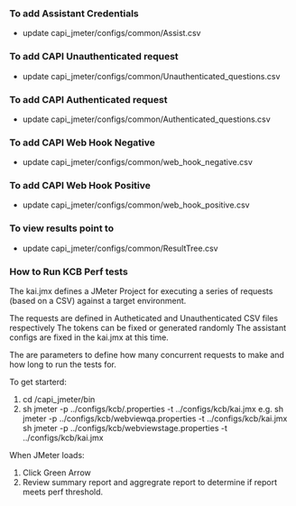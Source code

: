 ### To add Assistant Credentials

- update capi_jmeter/configs/common/Assist.csv

### To add CAPI Unauthenticated request

- update capi_jmeter/configs/common/Unauthenticated_questions.csv

### To add CAPI Authenticated request

- update capi_jmeter/configs/common/Authenticated_questions.csv

### To add CAPI Web Hook Negative

- update capi_jmeter/configs/common/web_hook_negative.csv

### To add CAPI Web Hook Positive

- update capi_jmeter/configs/common/web_hook_positive.csv

### To view results point to

- update capi_jmeter/configs/common/ResultTree.csv



### How to Run KCB Perf tests

The kai.jmx defines a JMeter Project for executing a series of requests (based on a CSV) against a target environment.

The requests are defined in Autheticated and Unauthenticated CSV files respectively
The tokens can be fixed or generated randomly
The assistant configs are fixed in the kai.jmx at this time.

The are parameters to define how many concurrent requests to make and how long to run the tests for. 

To get starterd:

1. cd /capi_jmeter/bin
2. sh jmeter -p ../configs/kcb/<env>.properties -t ../configs/kcb/kai.jmx
  e.g. 
  sh jmeter -p ../configs/kcb/webviewqa.properties -t ../configs/kcb/kai.jmx
  sh jmeter -p ../configs/kcb/webviewstage.properties -t ../configs/kcb/kai.jmx

When JMeter loads:
1. Click Green Arrow
2. Review summary report and aggregrate report to determine if report meets perf threshold.

